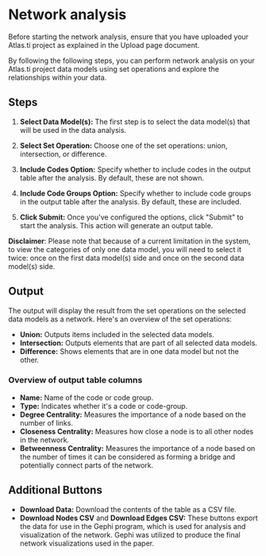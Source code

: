 # Network analysis

Before starting the network analysis, ensure that you have uploaded your Atlas.ti project as explained in the Upload page document.

By following the following steps, you can perform network analysis on your Atlas.ti project data models using set operations and explore the relationships within your data.

## Steps

1. **Select Data Model(s):** The first step is to select the data model(s) that will be used in the data analysis.

2. **Select Set Operation:** Choose one of the set operations: union, intersection, or difference.

3. **Include Codes Option:** Specify whether to include codes in the output table after the analysis. By default, these are not shown.

4. **Include Code Groups Option:** Specify whether to include code groups in the output table after the analysis. By default, these are included.

5. **Click Submit:** Once you've configured the options, click "Submit" to start the analysis. This action will generate an output table.

**Disclaimer**: Please note that because of a current limitation in the system, to view the categories of only one data model, you will need to select it twice: once on the first data model(s) side and once on the second data model(s) side.

## Output

The output will display the result from the set operations on the selected data models as a network. Here's an overview of the set operations:

- **Union:** Outputs items included in the selected data models.
- **Intersection:** Outputs elements that are part of all selected data models.
- **Difference:** Shows elements that are in one data model but not the other.

### Overview of output table columns

- **Name:** Name of the code or code group.
- **Type:** Indicates whether it's a code or code-group.
- **Degree Centrality:** Measures the importance of a node based on the number of links.
- **Closeness Centrality:** Measures how close a node is to all other nodes in the network.
- **Betweenness Centrality:** Measures the importance of a node based on the number of times it can be considered as forming a bridge and potentially connect parts of the network.

## Additional Buttons

- **Download Data:** Download the contents of the table as a CSV file.
- **Download Nodes CSV** and **Download Edges CSV:** These buttons export the data for use in the Gephi program, which is used for analysis and visualization of the network. Gephi was utilized to produce the final network visualizations used in the paper.
